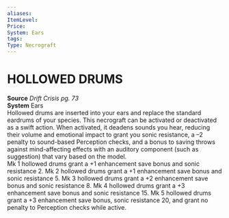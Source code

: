 ```yaml
---
aliases: 
ItemLevel: 
Price: 
System: Ears
tags: 
Type: Necrograft
---
```

# HOLLOWED DRUMS
**Source** _Drift Crisis pg. 73_  
**System** Ears  
Hollowed drums are inserted into your ears and replace the standard eardrums of your species. This necrograft can be activated or deactivated as a swift action. When activated, it deadens sounds you hear, reducing their volume and emotional impact to grant you sonic resistance, a –2 penalty to sound-based Perception checks, and a bonus to saving throws against mind-affecting effects with an auditory component (such as suggestion) that vary based on the model.  
Mk 1 hollowed drums grant a +1 enhancement save bonus and sonic resistance 2. Mk 2 hollowed drums grant a +1 enhancement save bonus and sonic resistance 5. Mk 3 hollowed drums grant a +2 enhancement save bonus and sonic resistance 8. Mk 4 hollowed drums grant a +3 enhancement save bonus and sonic resistance 15. Mk 5 hollowed drums grant a +3 enhancement save bonus, sonic resistance 20, and grant no penalty to Perception checks while active.